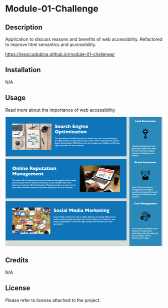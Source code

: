 # Module-01-Challenge

## Description

Application to discuss reasons and benefits of web accessibility. Refactored to improve html semantics and accessibility.

https://jessicadubina.github.io/module-01-challenge/

## Installation

N/A

## Usage

Read more about the importance of web accessibility 
 
![Screenshot of main content](assets/images/screen-shot-main-content.png)

## Credits

N/A

## License

Please refer to license attached to the project.